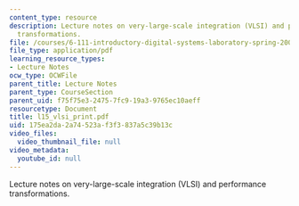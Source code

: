 ```yaml
---
content_type: resource
description: Lecture notes on very-large-scale integration (VLSI) and performance
  transformations.
file: /courses/6-111-introductory-digital-systems-laboratory-spring-2006/175ea2da2a74523af3f3837a5c39b13c_l15_vlsi_print.pdf
file_type: application/pdf
learning_resource_types:
- Lecture Notes
ocw_type: OCWFile
parent_title: Lecture Notes
parent_type: CourseSection
parent_uid: f75f75e3-2475-7fc9-19a3-9765ec10aeff
resourcetype: Document
title: l15_vlsi_print.pdf
uid: 175ea2da-2a74-523a-f3f3-837a5c39b13c
video_files:
  video_thumbnail_file: null
video_metadata:
  youtube_id: null
---
```

Lecture notes on very-large-scale integration (VLSI) and performance transformations.